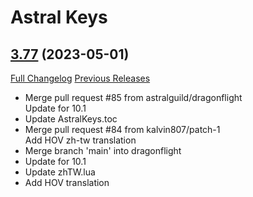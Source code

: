 # Astral Keys

## [3.77](https://github.com/astralguild/AstralKeys/tree/3.77) (2023-05-01)
[Full Changelog](https://github.com/astralguild/AstralKeys/compare/3.76...3.77) [Previous Releases](https://github.com/astralguild/AstralKeys/releases)

- Merge pull request #85 from astralguild/dragonflight  
    Update for 10.1  
- Update AstralKeys.toc  
- Merge pull request #84 from kalvin807/patch-1  
    Add HOV zh-tw translation  
- Merge branch 'main' into dragonflight  
- Update for 10.1  
- Update zhTW.lua  
- Add HOV translation  